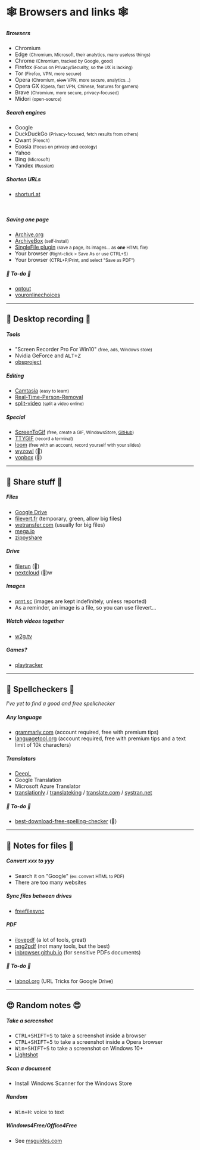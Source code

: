 # 🕸️ Browsers and links 🕸️

<div class="row row-cols-md-2 mt-4"><div>

##### Browsers

* Chromium
* Edge <small>(Chromium, Microsoft, their analytics, many useless things)</small>
* Chrome <small>(Chromium, tracked by Google, good)</small>
* Firefox <small>(Focus on Privacy/Security, so the UX is lacking)</small>
* Tor <small>(Firefox, VPN, more secure)</small>
* Opera <small>(Chromium, <s>slow</s> VPN, more secure, analytics...)</small>
* Opera GX <small>(Opera, fast VPN, Chinese, features for gamers)</small>
* Brave <small>(Chromium, more secure, privacy-focused)</small>
* Midori <small>(open-source)</small>

##### Search engines

* Google
* DuckDuckGo <small>(Privacy-focused, fetch results from others)</small>
* Qwant <small>(French)</small>
* Ecosia <small>(Focus on privacy and ecology)</small>
* Yahoo
* Bing <small>(Microsoft)</small>
* Yandex <small>(Russian)</small>
</div><div>

##### Shorten URLs

* [shorturl.at](https://www.shorturl.at/)

<br>

##### Saving one page

* [Archive.org](https://archive.org/web/)
* [ArchiveBox](https://github.com/ArchiveBox/ArchiveBox) <small>(self-install)</small>
* [SingleFile plugin](https://github.com/gildas-lormeau/SingleFile#install) <small>(save a page, its images... as **one** HTML file)</small>
* Your browser <small>(Right-click > Save As or use CTRL+S)</small>
* Your browser <small>(CTRL+P/Print, and select "Save as PDF")</small>

##### 👻 To-do 👻

* [optout](https://optout.aboutads.info/?c=2&lang=EN)
* [youronlinechoices](https://www.youronlinechoices.com/uk/)
</div></div>

<hr class="sep-both">

## 🎥 Desktop recording 🎥

<div class="row row-cols-md-2 mt-4"><div>

##### Tools

* "Screen Recorder Pro For Win10" <small>(free, ads, Windows store)</small>
* Nvidia GeForce and <kbd>ALT+Z</kbd>
* [obsproject](https://obsproject.com/)

##### Editing

* [Camtasia](https://www.techsmith.com/video-editor.html) <small>(easy to learn)</small>
* [Real-Time-Person-Removal](https://github.com/jasonmayes/Real-Time-Person-Removal)
* [split-video](https://split-video.com/) <small>(split a video online)</small>
</div><div>

##### Special

* [ScreenToGif](https://www.screentogif.com/) <small>(free, create a GIF, WindowsStore, [GitHub](https://github.com/NickeManarin/ScreenToGif))</small>
* [TTYGIF](https://github.com/icholy/ttygif) <small>(record a terminal)</small>
* [loom](https://www.loom.com/) <small>(free with an account, record yourself with your slides)</small>
* [wyzowl](https://www.wyzowl.com/) (👻)
* [yopbox](https://www.yopbox.com/) (👻)
</div></div>

<hr class="sep-both">

## 📩 Share stuff 📩

<div class="row row-cols-md-2 mt-4"><div>

##### Files

* [Google Drive](https://www.google.com/drive/)
* [filevert.fr](https://filevert.fr/) (temporary, green, allow big files)
* [wetransfer.com](https://wetransfer.com/) (usually for big files)
* [mega.io](https://mega.io/start)
* [zippyshare](https://www.zippyshare.com/)

##### Drive

* [filerun](https://filerun.com/) (👻)
* [nextcloud](https://nextcloud.com/) (👻)w
</div><div>

##### Images

* [prnt.sc](https://prnt.sc/) (images are kept indefinitely, unless reported)
* As a reminder, an image is a file, so you can use filevert...

##### Watch videos together

* [w2g.tv](https://w2g.tv)

##### Games?

* [playtracker](https://playtracker.net/)
</div></div>

<hr class="sep-both">

## 👀 Spellcheckers 👀

*I've yet to find a good and free spellchecker*

<div class="row row-cols-md-2 mt-4"><div>

##### Any language

* [grammarly.com](https://grammarly.com) (account required, free with premium tips)
* [languagetool.org](https://languagetool.org/) (account required, free with premium tips and a text limit of 10k characters)
</div><div>

##### Translators

* [DeepL](https://www.deepl.com/translator)
* Google Translation
* Microsoft Azure Translator
* [translationly](https://translationly.com/) / [translateking](https://translateking.com/) / [translate.com](https://www.translate.com/machine-translation) / [systran.net](https://www.systran.net/)

##### 👻 To-do 👻

* [best-download-free-spelling-checker](https://www.makeuseof.com/best-download-free-spelling-checkers/) (👻)

</div></div>

<hr class="sep-both">

## 📄 Notes for files 📄

<div class="row row-cols-md-2 mt-4"><div>

##### Convert xxx to yyy

* Search it on "Google" <small>(ex: convert HTML to PDF)</small>
* There are too many websites

##### Sync files between drives

* [freefilesync](https://freefilesync.org/download.php)

</div><div>

##### PDF

* [ilovepdf](https://www.ilovepdf.com/) (a lot of tools, great)
* [png2pdf](https://www.png2pdf.com/) (not many tools, but the best)
* [inbrowser.github.io](https://inbrowser.github.io/) (for sensitive PDFs documents)

##### 👻 To-do 👻

* [labnol.org](https://www.labnol.org/internet/direct-links-for-google-drive/28356/) (URL Tricks for Google Drive)
</div></div>

<hr class="sep-both">

## 😍 Random notes 😍

<div class="row row-cols-md-2 mt-4"><div>

##### Take a screenshot

* <kbd>CTRL+SHIFT+S</kbd> to take a screenshot inside a browser
* <kbd>CTRL+SHIFT+5</kbd> to take a screenshot inside a Opera browser
* <kbd>Win+SHIFT+S</kbd> to take a screenshot on Windows 10+
* [Lightshot](https://app.prntscr.com/en/index.html)

##### Scan a document

* Install Windows Scanner for the Windows Store
</div><div>

##### Random

* <kbd>Win+H</kbd>: voice to text

##### Windows4Free/Office4Free

* See [msguides.com](https://msguides.com/)
</div></div>